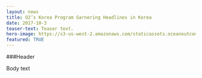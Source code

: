 ```yaml
---
layout: news
title: O2’s Korea Program Garnering Headlines in Korea
date: 2017-10-3
teaser-text: Teaser text.
hero-image: https://s3-us-west-2.amazonaws.com/staticassets.oceanoutcomes.org/hero+photos/placeholderhero.jpg
featured: TRUE
---
```

###Header

Body text
